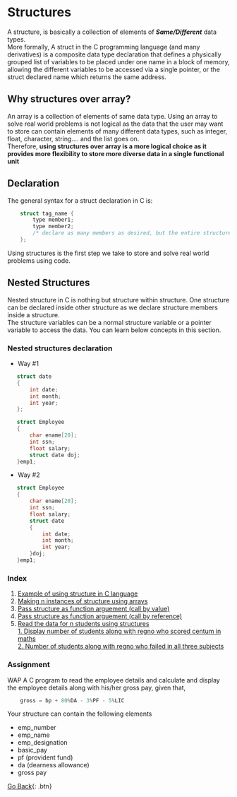 # Structures
A structure, is basically a collection of elements of ***Same/Different*** data types. <br />
More formally, A struct in the C programming language (and many derivatives) is a composite data type declaration that defines a physically grouped list of variables to be placed under one name in a block of memory, allowing the different variables to be accessed via a single pointer, or the struct declared name which returns the same address. 
## Why structures over array?
An array is a collection of elements of same data type. Using an array to solve real world problems is not logical as the data that the user may want to store can contain elements of many different data types, such as integer, float, character, string.... and the list goes on. <br />
Therefore,<b> using structures over array is a more logical choice as it provides more flexibility to store more diverse data in a single functional unit </b>
## Declaration
The general syntax for a struct declaration in C is: <br />
```c
    struct tag_name {
        type member1;
        type member2;
        /* declare as many members as desired, but the entire structure size must be known to the compiler. */
    };
```
Using structures is the first step we take to store and solve real world problems using code.

## Nested Structures
Nested structure in C is nothing but structure within structure. One structure can be declared inside other structure as we declare structure members inside a structure.<br />
The structure variables can be a normal structure variable or a pointer variable to access the data. You can learn below concepts in this section.<br />

### Nested structures declaration
 * Way #1
 ```c
    struct date
    {
        int date;
        int month;
        int year; 
    };

    struct Employee
    {
        char ename[20];
        int ssn;
        float salary;
        struct date doj;
    }emp1;
 ```
 * Way #2
 ```c
    struct Employee
    {
        char ename[20];
        int ssn;
        float salary;
        struct date
        {
            int date;
            int month;
            int year; 
        }doj;
    }emp1;
 ```

### Index
  1. [Example of using structure in C language](struct.c)
  2. [Making n instances of structure using arrays](nstruct.c)
  3. [Pass structure as function arguement (call by value)](structinfunVal.c)
  4. [Pass structure as function arguement (call by reference)](structinfun.c)
  5. [Read the data for n students using structures<br/> 1. Display number of students along with regno who scored centum in maths<br/> 2. Number of students along with regno who failed in all three subjects](practiseStruct.c)

### Assignment
WAP A C program to read the employee details and calculate and display the employee details along with his/her gross pay, given that,
```c
    gross = bp + 80%DA - 3%PF - 5%LIC
```
Your structure can contain the following elements
  * emp_number
  * emp_name
  * emp_designation
  * basic_pay
  * pf (provident fund)
  * da (dearness allowance)
  * gross pay

[Go Back](./..){: .btn}
